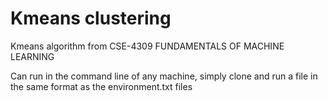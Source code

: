 # Kmeans clustering

Kmeans algorithm from CSE-4309 FUNDAMENTALS OF MACHINE LEARNING

Can run in the command line of any machine, simply clone and run a file in the same format as the environment.txt files
